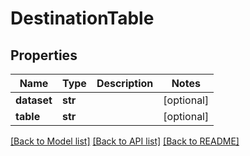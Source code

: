 # DestinationTable

## Properties
Name | Type | Description | Notes
------------ | ------------- | ------------- | -------------
**dataset** | **str** |  | [optional] 
**table** | **str** |  | [optional] 

[[Back to Model list]](../README.md#documentation-for-models) [[Back to API list]](../README.md#documentation-for-api-endpoints) [[Back to README]](../README.md)


